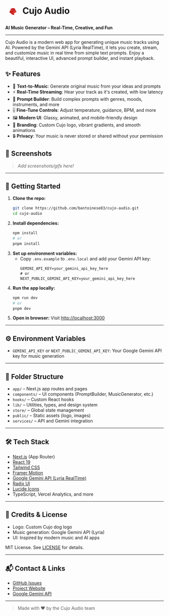 # <img src="/public/images/cujo-dog-logo.png" alt="Cujo Audio Logo" width="48" style="vertical-align:middle;"/> Cujo Audio

**AI Music Generator – Real-Time, Creative, and Fun**

---

Cujo Audio is a modern web app for generating unique music tracks using AI. Powered by the Gemini API (Lyria RealTime), it lets you create, stream, and customize music in real time from simple text prompts. Enjoy a beautiful, interactive UI, advanced prompt builder, and instant playback.

## ✨ Features

- 🎵 **Text-to-Music**: Generate original music from your ideas and prompts
- ⚡ **Real-Time Streaming**: Hear your track as it's created, with low latency
- 🧠 **Prompt Builder**: Build complex prompts with genres, moods, instruments, and more
- 🎚️ **Fine-Tune Controls**: Adjust temperature, guidance, BPM, and more
- 🖼️ **Modern UI**: Glassy, animated, and mobile-friendly design
- 🦴 **Branding**: Custom Cujo logo, vibrant gradients, and smooth animations
- 🔒 **Privacy**: Your music is never stored or shared without your permission

## 📸 Screenshots

> _Add screenshots/gifs here!_

---

## 🚀 Getting Started

1. **Clone the repo:**
   ```bash
   git clone https://github.com/bantoinese83/cujo-audio.git
   cd cujo-audio
   ```
2. **Install dependencies:**
   ```bash
   npm install
   # or
   pnpm install
   ```
3. **Set up environment variables:**
   - Copy `.env.example` to `.env.local` and add your Gemini API key:
     ```env
     GEMINI_API_KEY=your_gemini_api_key_here
     # or
     NEXT_PUBLIC_GEMINI_API_KEY=your_gemini_api_key_here
     ```
4. **Run the app locally:**
   ```bash
   npm run dev
   # or
   pnpm dev
   ```
5. **Open in browser:**
   Visit [http://localhost:3000](http://localhost:3000)

---

## ⚙️ Environment Variables

- `GEMINI_API_KEY` or `NEXT_PUBLIC_GEMINI_API_KEY`: Your Google Gemini API key for music generation

---

## 📁 Folder Structure

- `app/` – Next.js app routes and pages
- `components/` – UI components (PromptBuilder, MusicGenerator, etc.)
- `hooks/` – Custom React hooks
- `lib/` – Utilities, types, and design system
- `store/` – Global state management
- `public/` – Static assets (logo, images)
- `services/` – API and Gemini integration

---

## 🛠️ Tech Stack

- [Next.js](https://nextjs.org/) (App Router)
- [React 19](https://react.dev/)
- [Tailwind CSS](https://tailwindcss.com/)
- [Framer Motion](https://www.framer.com/motion/)
- [Google Gemini API (Lyria RealTime)](https://ai.google.dev/)
- [Radix UI](https://www.radix-ui.com/)
- [Lucide Icons](https://lucide.dev/)
- TypeScript, Vercel Analytics, and more

---

## 🙏 Credits & License

- Logo: Custom Cujo dog logo
- Music generation: Google Gemini API (Lyria)
- UI: Inspired by modern music and AI apps

MIT License. See [LICENSE](LICENSE) for details.

---

## 📬 Contact & Links

- [GitHub Issues](https://github.com/your-username/cujo-audio/issues)
- [Project Website](https://cujo-audio.vercel.app/)
- [Google Gemini API](https://ai.google.dev/)

---

> Made with ❤️ by the Cujo Audio team 